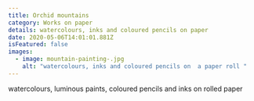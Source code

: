 ```yaml
---
title: Orchid mountains
category: Works on paper
details: watercolours, inks and coloured pencils on paper
date: 2020-05-06T14:01:01.881Z
isFeatured: false
images:
  - image: mountain-painting-.jpg
    alt: "watercolours, inks and coloured pencils on  a paper roll "
---
```

watercolours, luminous paints, coloured pencils and inks on rolled paper